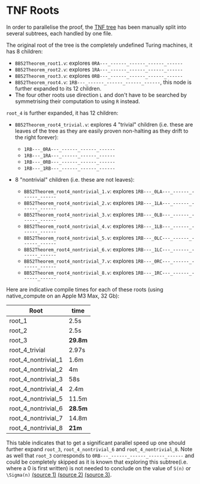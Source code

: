 # TNF Roots

In order to parallelise the proof, the [TNF tree](https://wiki.bbchallenge.org/wiki/Tree_Normal_Form#TNF_Enumeration) has been manually split into several subtrees, each handled by one file.

The original root of the tree is the completely undefined Turing machines, it has 8 children:

- `BB52Theorem_root1.v`: explores `0RA---_------_------_------_------`
- `BB52Theorem_root2.v`: explores `1RA---_------_------_------_------`
- `BB52Theorem_root3.v`: explores `0RB---_------_------_------_------`
- `BB52Theorem_root4.v`: `1RB---_------_------_------_------`, this node is further expanded to its 12 children.
- The four other roots use direction `L` and don't have to be searched by symmetrising their computation to using `R` instead.

`root_4` is further expanded, it has 12 children:

- `BB52Theorem_root4_trivial.v`: explores 4 "trivial" children (i.e. these are leaves of the tree as they are easily proven non-halting as they drift to the right forever):
    - `1RB---_0RA---_------_------_------`
    - `1RB---_1RA---_------_------_------`
    - `1RB---_0RB---_------_------_------`
    - `1RB---_1RB---_------_------_------`

- 8 "nontrivial" children (i.e. these are not leaves):
    - `BB52Theorem_root4_nontrivial_1.v`: explores `1RB---_0LA---_------_------_------`
    - `BB52Theorem_root4_nontrivial_2.v`: explores `1RB---_1LA---_------_------_------`
    - `BB52Theorem_root4_nontrivial_3.v`: explores `1RB---_0LB---_------_------_------`
    - `BB52Theorem_root4_nontrivial_4.v`: explores `1RB---_1LB---_------_------_------`
    - `BB52Theorem_root4_nontrivial_5.v`: explores `1RB---_0LC---_------_------_------`
    - `BB52Theorem_root4_nontrivial_6.v`: explores `1RB---_1LC---_------_------_------`
    - `BB52Theorem_root4_nontrivial_7.v`: explores `1RB---_0RC---_------_------_------`
    - `BB52Theorem_root4_nontrivial_8.v`: explores `1RB---_1RC---_------_------_------`

Here are indicative compile times for each of these roots (using native_compute on an Apple M3 Max, 32 Gb):

| Root                | time      |
|---------------------|-----------|
| root_1              | 2.5s      |
| root_2              | 2.5s      |
| root_3              | **29.8m** |
| root_4_trivial      | 2.97s     |
| root_4_nontrivial_1 | 1.6m      |
| root_4_nontrivial_2 | 4m        |
| root_4_nontrivial_3 | 58s       |
| root_4_nontrivial_4 | 2.4m      |
| root_4_nontrivial_5 | 11.5m     |
| root_4_nontrivial_6 | **28.5m** |
| root_4_nontrivial_7 | 14.8m     |
| root_4_nontrivial_8 | **21m**   |

This table indicates that to get a significant parallel speed up one should further expand `root_3`, `root_4_nontrivial_6` and `root_4_nontrivial_8`. Note as well that `root_3` corresponds to `0RB---_------_------_------_------` and could be completely skipped as it is known that exploring this subtree(i.e. where a 0 is first written) is not needed to conclude on the value of `S(n)` or `\Sigma(n)` [(source 1)](https://wiki.bbchallenge.org/wiki/Tree_Normal_Form#TNF-1RB) [(source 2)](https://discord.com/channels/960643023006490684/1239205785913790465/1242407785736441948) [(source 3)](https://github.com/meithecatte/busycoq/blob/master/verify/Enumerate.v#L118-L121).
